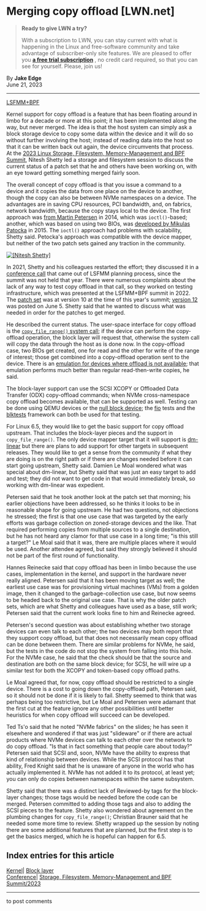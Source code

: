 # Merging copy offload [LWN.net]

> **Ready to give LWN a try?**
> 
> With a subscription to LWN, you can stay current with what is happening in the Linux and free-software community and take advantage of subscriber-only site features. We are pleased to offer you **[a free trial subscription](https://lwn.net/Promo/nst-trial/claim)** , no credit card required, so that you can see for yourself. Please, join us! 

By **Jake Edge**  
June 21, 2023 

* * *

[LSFMM+BPF](/Articles/lsfmmbpf2023)

Kernel support for copy offload is a feature that has been floating around in limbo for a decade or more at this point; it has been implemented along the way, but never merged. The idea is that the host system can simply ask a block storage device to copy some data within the device and it will do so without further involving the host; instead of reading data into the host so that it can be written back out again, the device circumvents that process. At the [2023 Linux Storage, Filesystem, Memory-Management and BPF Summit](/Articles/lsfmmbpf2023), Nitesh Shetty led a storage and filesystem session to discuss the current status of a patch set that he and others have been working on, with an eye toward getting something merged fairly soon. 

The overall concept of copy offload is that you issue a command to a device and it copies the data from one place on the device to another, though the copy can also be between NVMe namespaces on a device. The advantages are in saving CPU resources, PCI bandwidth, and, on fabrics, network bandwidth, because the copy stays local to the device. The first approach was [from Martin Petersen](https://lore.kernel.org/all/1401335565-29865-1-git-send-email-martin.petersen@oracle.com/) in 2014, which was `ioctl()`-based; another, which was based on using two BIOs, was [developed by Mikulas Patocka](https://lore.kernel.org/all/alpine.LRH.2.02.1512101145430.25927@file01.intranet.prod.int.rdu2.redhat.com/) in 2015. The `ioctl()` approach had problems with scalability, Shetty said. Petocka's approach was compatible with the device mapper, but neither of the two patch sets gained any traction in the community. 

[ ![\[Nitesh Shetty\]](https://static.lwn.net/images/2023/lsfmb-shetty-sm.png) ](/Articles/935609/)

In 2021, Shetty and his colleagues restarted the effort; they discussed it in a [conference call](https://lore.kernel.org/linux-nvme/20211116134324.hbs3tp5proxootd7@ArmHalley.localdomain/) that came out of LSFMM planning process, since the summit was not held that year. There were numerous complaints about the lack of any way to test copy offload in that call, so they worked on testing infrastructure, which was presented at the LSFMM+BPF summit in 2022. The [patch set](/ml/linux-kernel/20230419114320.13674-1-nj.shetty@samsung.com/) was at version 10 at the time of this year's summit; [version 12](/ml/linux-kernel/20230605121732.28468-1-nj.shetty@samsung.com/) was posted on June 5. Shetty said that he wanted to discuss what was needed in order for the patches to get merged. 

He described the current status. The user-space interface for copy offload is the [`copy_file_range()` system call](https://man7.org/linux/man-pages/man2/copy_file_range.2.html); if the device can perform the copy-offload operation, the block layer will request that, otherwise the system call will copy the data through the host as is done now. In the copy-offload case, two BIOs get created, one for read and the other for write of the range of interest; those get combined into a copy-offload operation sent to the device. There is an [emulation for devices where offload is not available](/ml/linux-kernel/20230605121732.28468-4-nj.shetty@samsung.com/); that emulation performs much better than regular read-then-write copies, he said. 

The block-layer support can use the SCSI XCOPY or Offloaded Data Transfer (ODX) copy-offload commands; when NVMe cross-namespace copy offload becomes available, that can be supported as well. Testing can be done using QEMU devices or the [null block device](https://docs.kernel.org/block/null_blk.html); the [fio](https://github.com/axboe/fio) tests and the [blktests](https://github.com/osandov/blktests) framework can both be used for that testing. 

For Linux 6.5, they would like to get the basic support for copy offload upstream. That includes the block-layer pieces and the support in `copy_file_range()`. The only device mapper target that it will support is [dm-linear](https://docs.kernel.org/admin-guide/device-mapper/linear.html) but there are plans to add support for other targets in subsequent releases. They would like to get a sense from the community if what they are doing is on the right path or if there are changes needed before it can start going upstream, Shetty said. Damien Le Moal wondered what was special about dm-linear, but Shetty said that was just an easy target to add and test; they did not want to get code in that would immediately break, so working with dm-linear was expedient. 

Petersen said that he took another look at the patch set that morning; his earlier objections have been addressed, so he thinks it looks to be in reasonable shape for going upstream. He had two questions, not objections he stressed; the first is that one use case that was targeted by the early efforts was garbage collection on zoned-storage devices and the like. That required performing copies from multiple sources to a single destination, but he has not heard any clamor for that use case in a long time; "is this still a target?" Le Moal said that it was, there are multiple places where it would be used. Another attendee agreed, but said they strongly believed it should not be part of the first round of functionality. 

Hannes Reinecke said that copy offload has been in limbo because the use cases, implementation in the kernel, and support in the hardware never really aligned. Petersen said that it has been moving target as well; the earliest use case was for provisioning virtual machines (VMs) from a golden image, then it changed to the garbage-collection use case, but now seems to be headed back to the original use case. That is why the older patch sets, which are what Shetty and colleagues have used as a base, still work; Petersen said that the current work looks fine to him and Reinecke agreed. 

Petersen's second question was about establishing whether two storage devices can even talk to each other; the two devices may both report that they support copy offload, but that does not necessarily mean copy offload can be done between them. There are similar problems for NVMe, he said, but the tests in the code do not stop the system from falling into this hole. For the NVMe case, he said that the check should be that the source and destination are both on the same block device; for SCSI, he will wire up a similar test for both the XCOPY and token-based copy offload paths. 

Le Moal agreed that, for now, copy offload should be restricted to a single device. There is a cost to going down the copy-offload path, Petersen said, so it should not be done if it is likely to fail. Shetty seemed to think that was perhaps being too restrictive, but Le Moal and Petersen were adamant that the first cut at the feature ignore any other possibilities until better heuristics for when copy offload will succeed can be developed. 

Ted Ts'o said that he noted "NVMe fabrics" on the slides; he has seen it elsewhere and wondered if that was just "slideware" or if there are actual products where NVMe devices can talk to each other over the network to do copy offload. "Is that in fact something that people care about today?" Petersen said that SCSI and, soon, NVMe have the ability to express that kind of relationship between devices. While the SCSI protocol has that ability, Fred Knight said that he is unaware of anyone in the world who has actually implemented it. NVMe has not added it to its protocol, at least yet; you can only do copies between namespaces within the same subsystem. 

Shetty said that there was a distinct lack of Reviewed-by tags for the block-layer changes; those tags would be needed before the code can be merged. Petersen committed to adding those tags and also to adding the SCSI pieces to the feature. Shetty also wondered about agreement on the plumbing changes for `copy_file_range()`; Christian Brauner said that he needed some more time to review. Shetty wrapped up the session by noting there are some additional features that are planned, but the first step is to get the basics merged, which he is hopeful can happen for 6.5. 

  
Index entries for this article  
---  
[Kernel](/Kernel/Index)| [Block layer](/Kernel/Index#Block_layer)  
[Conference](/Archives/ConferenceIndex/)| [Storage, Filesystem, Memory-Management and BPF Summit/2023](/Archives/ConferenceIndex/#Storage_Filesystem_Memory-Management_and_BPF_Summit-2023)  
  


* * *

to post comments 
